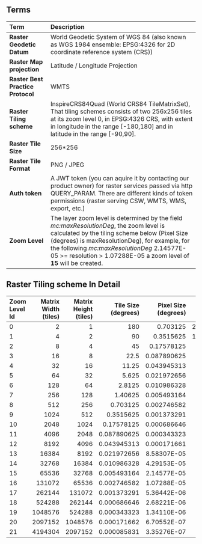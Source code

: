 
## **Terms**

Term | Description
:--- | :---
**Raster Geodetic Datum**  | World Geodetic System of WGS 84 (also known as WGS 1984 ensemble: EPSG:4326 for 2D coordinate reference system (CRS))
**Raster Map projection**  | Latitude / Longitude Projection
**Raster Best Practice Protocol**  | WMTS
**Raster Tiling scheme**  | InspireCRS84Quad (World CRS84 TileMatrixSet), That tiling schemes consists of two 256x256 tiles at its zoom level 0, in EPSG:4326 CRS, with extent in longitude in the range [-180,180] and in latitude in the range [-90,90].
**Raster Tile Size**  | 256*256
**Raster Tile Format**  | PNG / JPEG
**Auth token** | A JWT token (you can aquire it by contacting our product owner) for raster services passed via http QUERY_PARAM. There are different kinds of token permissions (raster serving CSW, WMTS, WMS, export, etc.)
**Zoom Level**  | The layer zoom level is determined by the field *mc:maxResolutionDeg*, the zoom level is calculated by the tiling scheme below (Pixel Size (degrees) is maxResolutionDeg), for example, for the following *mc:maxResolutionDeg* 2.14577E-05 >= resolution > 1.07288E-05 a zoom level of **15** will be created.


## **Raster Tiling scheme In Detail**

Zoom Level Id  | Matrix Width (tiles) | Matrix Height (tiles) | Tile Size (degrees) | Pixel Size (degrees) | Tile Size* (meters) | Pixel Size* (meters)
:--- | ---: | ---: | ---: | ---: | ---: | ---:
0 |	2 |	1 |	180 | 0.703125 | 20,037,508.34 | 78,271.52
1 |	4 |	2 |	90 | 0.3515625 | 10,018,754.17 | 39,135.76
2 | 8 | 4 | 45 | 0.17578125 | 5,009,377.09 | 19,567.88
3 | 16 | 8 | 22.5 | 0.087890625 | 2,504,688.54 | 9,783.94
4 | 32 | 16 | 11.25 | 0.043945313 | 1,252,344.27 | 4,891.97
5 | 64 | 32 | 5.625 | 0.021972656 | 626,172.14 | 2,445.98
6 | 128 | 64 | 2.8125 | 0.010986328 | 313,086.07 | 1,222.99
7 | 256 | 128 | 1.40625 | 0.005493164 | 156,543.03 | 611.50
8 | 512 | 256 | 0.703125 | 0.002746582 | 78,271.52 | 305.75
9 | 1024 | 512 | 0.3515625 | 0.001373291 | 39,135.76 | 152.87
10 | 2048 | 1024 | 0.17578125 | 0.000686646 | 19,567.88 | 76.44
11 | 4096 | 2048 | 0.087890625 | 0.000343323 | 9,783.94 | 38.22
12 | 8192 | 4096 | 0.043945313 | 0.000171661 | 4,891.97 | 19.11
13 | 16384 | 8192 | 0.021972656 | 8.58307E-05 | 2,445.98 | 9.55
14 | 32768 | 16384 | 0.010986328 | 4.29153E-05 | 1,222.99 | 4.78
15 | 65536 | 32768 | 0.005493164 | 2.14577E-05 | 611.50 | 2.39
16 | 131072 | 65536 | 0.002746582 | 1.07288E-05 | 305.75 | 1.19
17 | 262144 | 131072 | 0.001373291 | 5.36442E-06 | 152.87 | 0.60
18 | 524288 | 262144 | 0.000686646 | 2.68221E-06 | 76.44 | 0.30
19 | 1048576 | 524288 | 0.000343323 | 1.34110E-06 | 38.22 | 0.15
20 | 2097152 | 1048576 | 0.000171662 | 6.70552E-07 | 19.11 | 0.075
21 | 4194304 | 2097152 | 0.000085831 | 3.35276E-07 | 9.55 | 0.037





